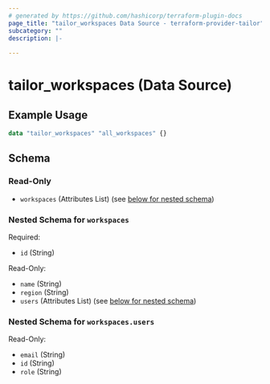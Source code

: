 ```yaml
---
# generated by https://github.com/hashicorp/terraform-plugin-docs
page_title: "tailor_workspaces Data Source - terraform-provider-tailor"
subcategory: ""
description: |-
  
---
```


# tailor_workspaces (Data Source)



## Example Usage

```terraform
data "tailor_workspaces" "all_workspaces" {}
```

<!-- schema generated by tfplugindocs -->
## Schema

### Read-Only

- `workspaces` (Attributes List) (see [below for nested schema](#nestedatt--workspaces))

<a id="nestedatt--workspaces"></a>
### Nested Schema for `workspaces`

Required:

- `id` (String)

Read-Only:

- `name` (String)
- `region` (String)
- `users` (Attributes List) (see [below for nested schema](#nestedatt--workspaces--users))

<a id="nestedatt--workspaces--users"></a>
### Nested Schema for `workspaces.users`

Read-Only:

- `email` (String)
- `id` (String)
- `role` (String)
